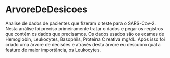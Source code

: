 # ArvoreDeDesicoes
Analise de dados de pacientes que fizeram o teste para o SARS-Cov-2. Nesta análise foi preciso primeiramente tratar o dados e pegar os registros que contém os dados que precisamos. Os dados usados são os exames de Hemoglobin, Leukocytes, Basophils, Proteina C reativa mg/dL.  Após isso foi criado uma árvore de decisões e através desta árvore eu descubro qual a feature de maior importância, os Leukocytes. 
